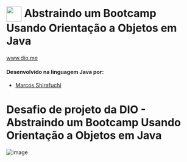 # <img align="center" width="40px" src="https://hermes.digitalinnovation.one/assets/diome/logo-minimized.png"> Abstraindo um Bootcamp Usando Orientação a Objetos em Java
www.dio.me


#### Desenvolvido na linguagem Java por:
- [Marcos Shirafuchi](https://github.com/marcosfshirafuchi)
# Desafio de projeto da DIO - Abstraindo um Bootcamp Usando Orientação a Objetos em Java

![image](https://github.com/marcosfshirafuchi/desafio-poo-dio/assets/27399614/d5be3696-215a-4cf8-bbe0-3aeee60b8637)




